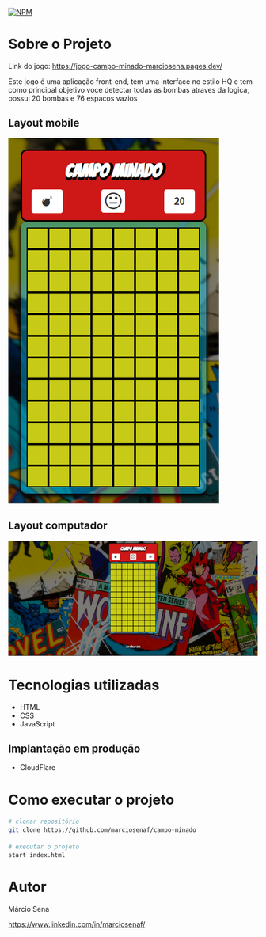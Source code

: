 [![NPM](https://img.shields.io/npm/l/react)](https://github.com/marciosenaf/campo-minado/blob/main/LICENSE) 

# Sobre o Projeto

Link do jogo: https://jogo-campo-minado-marciosena.pages.dev/

Este jogo é uma aplicação front-end, tem uma interface no estilo HQ e tem como principal objetivo voce detectar todas as bombas atraves da logica, possui 20 bombas e 76 espacos vazios

## Layout mobile
![Mobile 1](https://github.com/marciosenaf/campo-minado/blob/main/mobile.readme.png)

## Layout computador
![Web 2](https://github.com/marciosenaf/campo-minado/blob/main/computer.readme.png)

# Tecnologias utilizadas

- HTML
- CSS
- JavaScript

## Implantação em produção

- CloudFlare

# Como executar o projeto

```bash
# clonar repositório
git clone https://github.com/marciosenaf/campo-minado

# executar o projeto
start index.html
```

# Autor

Márcio Sena

https://www.linkedin.com/in/marciosenaf/


